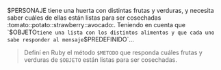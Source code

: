 $PERSONAJE tiene una huerta con distintas frutas y verduras, y necesita saber cuáles de ellas están listas para ser cosechadas :tomato::potato::strawberry::avocado:. Teniendo en cuenta que `$OBJETO` tiene una lista con los distintos alimentos y que cada uno sabe responder al mensaje `$PREDEFINIDO`...

> Definí en Ruby el método `$METODO` que responda cuáles frutas y verduras de `$OBJETO` están listas para ser cosechadas.